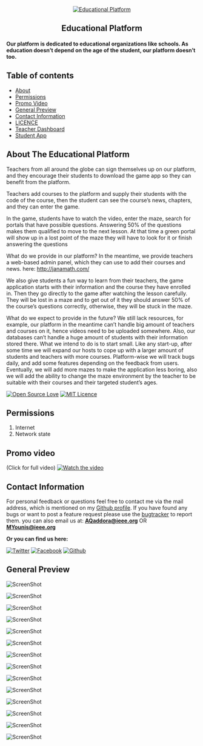<p align="center">
  <a href="https://github.com/AQaddora/EducationalPlatform/">
    <img src="https://raw.githubusercontent.com/AQaddora/EducationalPlatform/master/sceenshots/10.PNG" alt="Educational Platform">
  </a>
  <h2 align="center">Educational Platform</h2>
</p>
<p align="center">
    <h4>Our platform is dedicated to educational organizations like schools. As education doesn’t depend on the age of the student, our platform doesn’t too.

</p>

## Table of contents
- [About](#about-the-educational-platform)
- [Permissions](#permissions)
- [Promo Video](#promo-video)
- [General Preview](#general-preview)
- [Contact Information](#contact-information)
- [LICENCE](https://github.com/AQaddora/EducationalPlatform/blob/master/LICENSE.md)
- [Teacher Dashboard](http://janamath.com/)
- [Student App](https://drive.google.com/open?id=11skea61cdXOnfASeSv64AccVHgI87i0k)

## About The Educational Platform

Teachers from all around the globe can sign themselves up on our platform, and they encourage their students to download the game app so they can benefit from the platform.

Teachers add courses to the platform and supply their students with the code of the course, then the student can see the course’s news, chapters, and they can enter the game.

In the game, students have to watch the video, enter the maze, search for portals that have possible questions. Answering 50% of the questions makes them qualified to move to the next lesson. At that time a green portal will show up in a lost point of the maze they will have to look for it or finish answering the questions

What do we provide in our platform? In the meantime, we provide teachers a web-based admin panel, which they can use to add their courses and news. here: http://janamath.com/

We also give students a fun way to learn from their teachers, the game application starts with their information and the course they have enrolled in. Then they go directly to the game after watching the lesson carefully. They will be lost in a maze and to get out of it they should answer 50% of the course’s questions correctly, otherwise, they will be stuck in the maze.

What do we expect to provide in the future? We still lack resources, for example, our platform in the meantime can’t handle big amount of teachers and courses on it, hence videos need to be uploaded somewhere. Also, our databases can’t handle a huge amount of students with their information stored there. What we intend to do is to start small. Like any start-up, after some time we will expand our hosts to cope up with a larger amount of students and teachers with more courses. Platform-wise we will track bugs daily, and add some features depending on the feedback from users. Eventually, we will add more mazes to make the application less boring, also we will add the ability to change the maze environment by the teacher to be suitable with their courses and their targeted student’s ages.

[![Open Source Love](https://badges.frapsoft.com/os/v1/open-source-175x29.png?v=103)]()
[![MIT Licence](https://badges.frapsoft.com/os/mit/mit-125x28.png?v=103)](https://github.com/AQaddora/EducationalPlatform/blob/master/LICENSE.md)


## Permissions

1. Internet
2. Network state


## Promo video 
(Click for full video)
[![Watch the video](https://raw.githubusercontent.com/AQaddora/EducationalPlatform/master/sceenshots/2.PNG)](https://youtu.be/N_pD-bsX4Wc)


## Contact Information
For personal feedback or questions feel free to contact me via the mail address, which is mentioned on my [Github profile](https://github.com/AQaddora). If you have found any bugs or want to post a feature request please use the [bugtracker](https://github.com/AQaddora/EducationalPlatform/issues) to report them.
you can also email us at: **AQaddora@ieee.org** OR **MYounis@ieee.org**

**Or you can find us here:**

[![Twitter](https://github.frapsoft.com/social/twitter.png)](https://twitter.com/AQaddora96)
[![Facebook](https://github.frapsoft.com/social/facebook.png)](https://www.facebook.com/GamerBoxStudios/)
[![Github](https://github.frapsoft.com/social/github.png)](https://github.com/AQaddora/)





## General Preview

![ScreenShot](sceenshots/1.PNG)

![ScreenShot](sceenshots/2.PNG)

![ScreenShot](sceenshots/3.PNG)

![ScreenShot](sceenshots/4.PNG)

![ScreenShot](sceenshots/5.PNG)

![ScreenShot](sceenshots/6.PNG)

![ScreenShot](sceenshots/7.PNG)

![ScreenShot](sceenshots/8.PNG)

![ScreenShot](sceenshots/9.PNG)

![ScreenShot](sceenshots/10.PNG)

![ScreenShot](sceenshots/11.PNG)

![ScreenShot](sceenshots/12.PNG)

![ScreenShot](sceenshots/13.PNG)

![ScreenShot](sceenshots/14.PNG)

